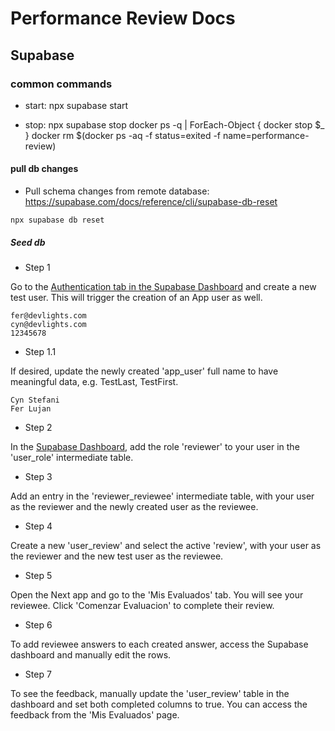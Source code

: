 # Performance Review Docs

## Supabase

### common commands

- start:
  npx supabase start

- stop:
  npx supabase stop
  docker ps -q | ForEach-Object { docker stop $\_ }
  docker rm $(docker ps -aq -f status=exited -f name=performance-review)

#### pull db changes

- Pull schema changes from remote database: https://supabase.com/docs/reference/cli/supabase-db-reset

```
npx supabase db reset
```

##### Seed db

- Step 1

Go to the [Authentication tab in the Supabase Dashboard](http://localhost:54323/project/default/auth/users) and create a new test user. This will trigger the creation of an App user as well.

```
fer@devlights.com
cyn@devlights.com
12345678
```

- Step 1.1

If desired, update the newly created 'app_user' full name to have meaningful data, e.g. TestLast, TestFirst.

```
Cyn Stefani
Fer Lujan
```

- Step 2

In the [Supabase Dashboard](http://localhost:54323/project/default/editor), add the role 'reviewer' to your user in the 'user_role' intermediate table.

- Step 3

Add an entry in the 'reviewer_reviewee' intermediate table, with your user as the reviewer and the newly created user as the reviewee.

- Step 4

Create a new 'user_review' and select the active 'review', with your user as the reviewer and the new test user as the reviewee.

- Step 5

Open the Next app and go to the 'Mis Evaluados' tab. You will see your reviewee. Click 'Comenzar Evaluacion' to complete their review.

- Step 6

To add reviewee answers to each created answer, access the Supabase dashboard and manually edit the rows.

- Step 7

To see the feedback, manually update the 'user_review' table in the dashboard and set both completed columns to true. You can access the feedback from the 'Mis Evaluados' page.
